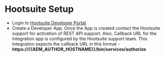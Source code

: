 # Hootsuite Setup

* Login to [Hootsuite Developer Portal](https://hootsuite.com/developers/my-apps).
* Create a Developer App. Once the App is created contact the Hootsuite support for activation of REST API support. Also, Callback URL for the integration app is configured by the Hootsuite support team. This Integration expects the callback URL in this format - **https://{{AEM_AUTHOR_HOSTNAME}}/bin/services/authorize**
